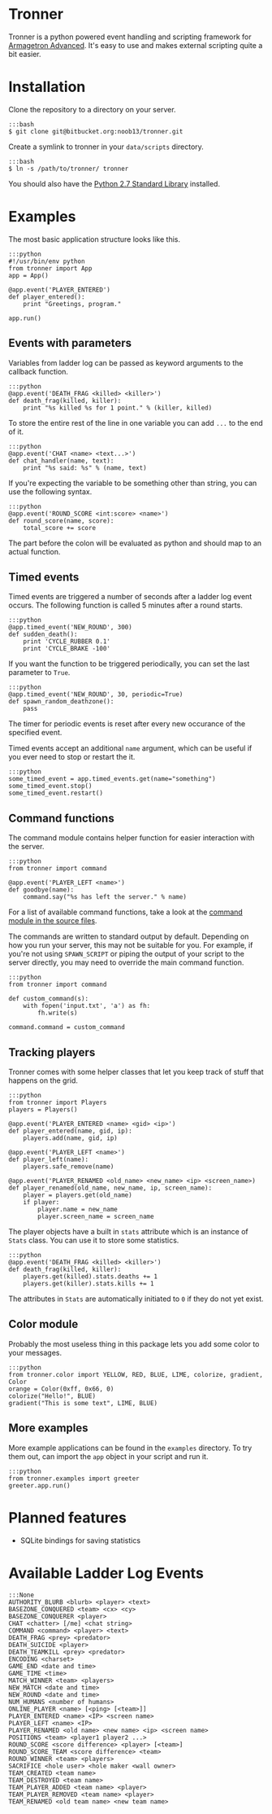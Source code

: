 Tronner
=======

Tronner is a python powered event handling and scripting framework for [Armagetron Advanced](http://armagetronad.net). It's easy to use and makes external scripting quite a bit easier.

# Installation

Clone the repository to a directory on your server.

    :::bash
    $ git clone git@bitbucket.org:noob13/tronner.git

Create a symlink to tronner in your `data/scripts` directory.

    :::bash
    $ ln -s /path/to/tronner/ tronner

You should also have the [Python 2.7 Standard Library](http://python.org) installed.

# Examples

The most basic application structure looks like this.

    :::python
    #!/usr/bin/env python
    from tronner import App
    app = App()

    @app.event('PLAYER_ENTERED')
    def player_entered():
        print "Greetings, program."

    app.run()

## Events with parameters

Variables from ladder log can be passed as keyword arguments to the callback function.

    :::python
    @app.event('DEATH_FRAG <killed> <killer>')
    def death_frag(killed, killer):
        print "%s killed %s for 1 point." % (killer, killed)

To store the entire rest of the line in one variable you can add `...` to the end of it.

    :::python
    @app.event('CHAT <name> <text...>')
    def chat_handler(name, text):
        print "%s said: %s" % (name, text)

If you're expecting the variable to be something other than string, you can use the following syntax.

    :::python
    @app.event('ROUND_SCORE <int:score> <name>')
    def round_score(name, score):
        total_score += score

The part before the colon will be evaluated as python and should map to an actual function.

## Timed events

Timed events are triggered a number of seconds after a ladder log event occurs. The following function is called 5 minutes after a round starts.

    :::python
    @app.timed_event('NEW_ROUND', 300)
    def sudden_death():
        print 'CYCLE_RUBBER 0.1'
        print 'CYCLE_BRAKE -100'

If you want the function to be triggered periodically, you can set the last parameter to `True`.

    :::python
    @app.timed_event('NEW_ROUND', 30, periodic=True)
    def spawn_random_deathzone():
        pass

The timer for periodic events is reset after every new occurance of the specified event.

Timed events accept an additional `name` argument, which can be useful if you ever need to stop or restart the it. 

    :::python
    some_timed_event = app.timed_events.get(name="something")
    some_timed_event.stop()
    some_timed_event.restart()

## Command functions

The command module contains helper function for easier interaction with the server.

    :::python
    from tronner import command

    @app.event('PLAYER_LEFT <name>')
    def goodbye(name):
        command.say("%s has left the server." % name)

For a list of available command functions, take a look at the [command module in the source files](https://bitbucket.org/noob13/tronner/src/39273f1cb135700201d5900fa3566d47e0cce24c/command.py?at=master).

The commands are written to standard output by default. Depending on how you run your server, this may not be suitable for you. For example, if you're not using `SPAWN_SCRIPT` or piping the output of your script to the server directly, you may need to override the main command function.

    :::python
    from tronner import command

    def custom_command(s):
        with fopen('input.txt', 'a') as fh:
            fh.write(s) 

    command.command = custom_command

## Tracking players

Tronner comes with some helper classes that let you keep track of stuff that happens on the grid.

    :::python
    from tronner import Players
    players = Players()

    @app.event('PLAYER_ENTERED <name> <gid> <ip>')
    def player_entered(name, gid, ip):
        players.add(name, gid, ip)

    @app.event('PLAYER_LEFT <name>')
    def player_left(name):
        players.safe_remove(name)

    @app.event('PLAYER_RENAMED <old_name> <new_name> <ip> <screen_name>)
    def player_renamed(old_name, new_name, ip, screen_name):
        player = players.get(old_name)
        if player:
            player.name = new_name
            player.screen_name = screen_name

The player objects have a built in `stats` attribute which is an instance of `Stats` class. You can use it to store some statistics.

    :::python
    @app.event('DEATH_FRAG <killed> <killer>')
    def death_frag(killed, killer):
        players.get(killed).stats.deaths += 1
        players.get(killer).stats.kills += 1

The attributes in `Stats` are automatically initiated to `0` if they do not yet exist.

## Color module

Probably the most useless thing in this package lets you add some color to your messages.

    :::python
    from tronner.color import YELLOW, RED, BLUE, LIME, colorize, gradient, Color
    orange = Color(0xff, 0x66, 0)
    colorize("Hello!", BLUE)
    gradient("This is some text", LIME, BLUE)

## More examples

More example applications can be found in the `examples` directory. To try them out, can import the `app` object in your script and run it.

    :::python
    from tronner.examples import greeter
    greeter.app.run()

# Planned features

- SQLite bindings for saving statistics

# Available Ladder Log Events

    :::None
    AUTHORITY_BLURB <blurb> <player> <text>
    BASEZONE_CONQUERED <team> <cx> <cy>
    BASEZONE_CONQUERER <player>
    CHAT <chatter> [/me] <chat string>
    COMMAND <command> <player> <text>
    DEATH_FRAG <prey> <predator>
    DEATH_SUICIDE <player>
    DEATH_TEAMKILL <prey> <predator>
    ENCODING <charset>
    GAME_END <date and time>
    GAME_TIME <time>
    MATCH_WINNER <team> <players>
    NEW_MATCH <date and time>
    NEW_ROUND <date and time>
    NUM_HUMANS <number of humans>
    ONLINE_PLAYER <name> [<ping> [<team>]]
    PLAYER_ENTERED <name> <IP> <screen name>
    PLAYER_LEFT <name> <IP>
    PLAYER_RENAMED <old name> <new name> <ip> <screen name>
    POSITIONS <team> <player1 player2 ...>
    ROUND_SCORE <score difference> <player> [<team>]
    ROUND_SCORE_TEAM <score difference> <team>
    ROUND_WINNER <team> <players>
    SACRIFICE <hole user> <hole maker <wall owner>
    TEAM_CREATED <team name>
    TEAM_DESTROYED <team name>
    TEAM_PLAYER_ADDED <team name> <player>
    TEAM_PLAYER_REMOVED <team name> <player>
    TEAM_RENAMED <old team name> <new team name>

